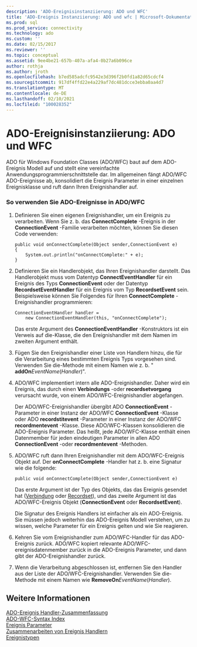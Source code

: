 ```yaml
---
description: 'ADO-Ereignisinstanziierung: ADO und WFC'
title: 'ADO-Ereignis Instanziierung: ADO und wfc | Microsoft-Dokumentation'
ms.prod: sql
ms.prod_service: connectivity
ms.technology: ado
ms.custom: ''
ms.date: 02/15/2017
ms.reviewer: ''
ms.topic: conceptual
ms.assetid: 9ee4be21-657b-407a-afa4-0b27a6b096ce
author: rothja
ms.author: jroth
ms.openlocfilehash: b7ed585adcfc9542e3d396f2b0fd1a82d65cdcf4
ms.sourcegitcommit: 917df4ffd22e4a229af7dc481dcce3ebba0aa4d7
ms.translationtype: MT
ms.contentlocale: de-DE
ms.lasthandoff: 02/10/2021
ms.locfileid: "100028352"
---
```

# <a name="ado-event-instantiation-ado-and-wfc"></a>ADO-Ereignisinstanziierung: ADO und WFC
ADO für Windows Foundation Classes (ADO/WFC) baut auf dem ADO-Ereignis Modell auf und stellt eine vereinfachte Anwendungsprogrammierschnittstelle dar. Im allgemeinen fängt ADO/WFC ADO-Ereignisse ab, konsolidiert die Ereignis Parameter in einer einzelnen Ereignisklasse und ruft dann Ihren Ereignishandler auf.  
  
### <a name="to-use-ado-events-in-adowfc"></a>So verwenden Sie ADO-Ereignisse in ADO/WFC  
  
1.  Definieren Sie einen eigenen Ereignishandler, um ein Ereignis zu verarbeiten. Wenn Sie z. b. das **ConnectComplete** -Ereignis in der **ConnectionEvent** -Familie verarbeiten möchten, können Sie diesen Code verwenden:  
  
    ```  
    public void onConnectComplete(Object sender,ConnectionEvent e)  
    {  
        System.out.println("onConnectComplete:" + e);  
    }  
    ```  
  
2.  Definieren Sie ein Handlerobjekt, das Ihren Ereignishandler darstellt. Das Handlerobjekt muss vom Datentyp **ConnectEventHandler** für ein Ereignis des Typs **ConnectionEvent** oder der Datentyp **RecordsetEventHandler** für ein Ereignis vom Typ **RecordsetEvent** sein. Beispielsweise können Sie Folgendes für Ihren **ConnectComplete** -Ereignishandler programmieren:  
  
    ```  
    ConnectionEventHandler handler =   
        new ConnectionEventHandler(this, "onConnectComplete");  
    ```  
  
     Das erste Argument des **ConnectionEventHandler** -Konstruktors ist ein Verweis auf die-Klasse, die den Ereignishandler mit dem Namen im zweiten Argument enthält.  
  
3.  Fügen Sie den Ereignishandler einer Liste von Handlern hinzu, die für die Verarbeitung eines bestimmten Ereignis Typs vorgesehen sind. Verwenden Sie die-Methode mit einem Namen wie z. b. " **addOn**_EventName_(*Handler*)".  
  
4.  ADO/WFC implementiert intern alle ADO-Ereignishandler. Daher wird ein Ereignis, das durch einen **Verbindungs** -oder **recordsetvorgang** verursacht wurde, von einem ADO/WFC-Ereignishandler abgefangen.  
  
     Der ADO/WFC-Ereignishandler übergibt ADO **ConnectionEvent** -Parameter in einer Instanz der ADO/WFC **ConnectionEvent** -Klasse oder ADO **recordstitevent** -Parameter in einer Instanz der ADO/WFC **recordmentevent** -Klasse. Diese ADO/WFC-Klassen konsolidieren die ADO-Ereignis Parameter. Das heißt, jede ADO/WFC-Klasse enthält einen Datenmember für jeden eindeutigen Parameter in allen ADO **ConnectionEvent** -oder **recordmentevent** -Methoden.  
  
5.  ADO/WFC ruft dann Ihren Ereignishandler mit dem ADO/WFC-Ereignis Objekt auf. Der **onConnectComplete** -Handler hat z. b. eine Signatur wie die folgende:  
  
    ```  
    public void onConnectComplete(Object sender,ConnectionEvent e)  
    ```  
  
     Das erste Argument ist der Typ des Objekts, das das Ereignis gesendet hat ([Verbindung](../../reference/ado-api/connection-object-ado.md) oder [Recordset](../../reference/ado-api/recordset-object-ado.md)), und das zweite Argument ist das ADO/WFC-Ereignis Objekt (**ConnectionEvent** oder **RecordsetEvent**).  
  
     Die Signatur des Ereignis Handlers ist einfacher als ein ADO-Ereignis. Sie müssen jedoch weiterhin das ADO-Ereignis Modell verstehen, um zu wissen, welche Parameter für ein Ereignis gelten und wie Sie reagieren.  
  
6.  Kehren Sie vom Ereignishandler zum ADO/WFC-Handler für das ADO-Ereignis zurück. ADO/WFC kopiert relevante ADO/WFC-ereignisdatenmember zurück in die ADO-Ereignis Parameter, und dann gibt der ADO-Ereignishandler zurück.  
  
7.  Wenn die Verarbeitung abgeschlossen ist, entfernen Sie den Handler aus der Liste der ADO/WFC-Ereignishandler. Verwenden Sie die-Methode mit einem Namen wie **RemoveOn**_EventName_(*Handler*).  
  
## <a name="see-also"></a>Weitere Informationen  
 [ADO-Ereignis Handler-Zusammenfassung](./ado-event-handler-summary.md)   
 [ADO-WFC-Syntax Index](../../reference/ado-api/ado-wfc-syntax-index.md)   
 [Ereignis Parameter](./event-parameters.md)   
 [Zusammenarbeiten von Ereignis Handlern](./how-event-handlers-work-together.md)   
 [Ereignistypen](./types-of-events.md)